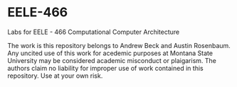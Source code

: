 # EELE-466
Labs for EELE - 466 Computational Computer Architecture


The work is this repository belongs to Andrew Beck and Austin Rosenbaum. Any uncited use of this work for acedemic purposes at Montana State University may be considered academic misconduct or plaigarism. The authors claim no liability for improper use of work contained in this repository. Use at your own risk.
